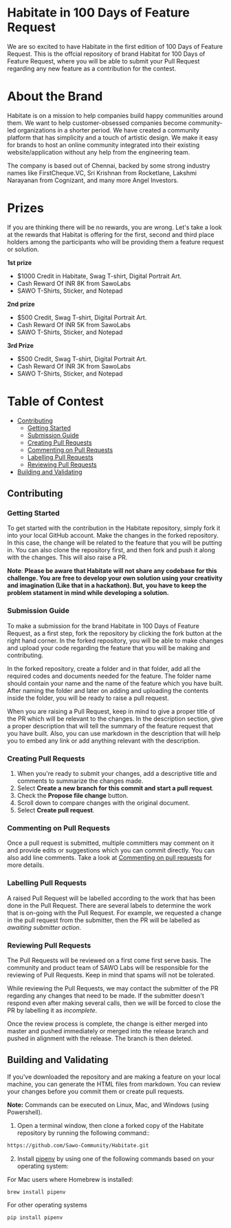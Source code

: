 # Habitate in 100 Days of Feature Request

We are so excited to have Habitate in the first edition of 100 Days of Feature Request. This is the offcial repository of brand Habitat for 100 Days of Feature Request, where you will be able to submit your Pull Request regarding any new feature as a contribution for the contest.

# About the Brand

Habitate is on a mission to help companies build happy communities around them. We want to help customer-obsessed companies become community-led organizations in a shorter period. We have created a community platform that has simplicity and a touch of artistic design. We make it easy for brands to host an online community integrated into their existing website/application without any help from the engineering team.

The company is based out of Chennai, backed by some strong industry names like FirstCheque.VC, Sri Krishnan from Rocketlane, Lakshmi Narayanan from Cognizant, and many more Angel Investors.

# Prizes

If you are thinking there will be no rewards, you are wrong. Let's take a look at the rewards that Habitat is offering for the first, second and third place holders among the participants who will be providing them a feature request or solution. 

**1st prize**  

- $1000 Credit in Habitate, Swag T-shirt, Digital Portrait Art.
- Cash Reward Of INR 8K from SawoLabs
- SAWO T-Shirts, Sticker, and Notepad

**2nd prize** 

- $500 Credit, Swag T-shirt, Digital Portrait Art.
- Cash Reward Of INR 5K from SawoLabs
- SAWO T-Shirts, Sticker, and Notepad

**3rd Prize** 

- $500 Credit, Swag T-shirt, Digital Portrait Art.
- Cash Reward Of INR 3K from SawoLabs
- SAWO T-Shirts, Sticker, and Notepad

# Table of Contest

* [Contributing](#contributing)
     * [Getting Started](#getting-started)
     * [Submission Guide](#submission-guide)
     * [Creating Pull Requests](#creating-pull-requests)
     * [Commenting on Pull Requests](#commenting-on-pull-requests)
     * [Labelling Pull Requests](#labelling-pull-requests)
     * [Reviewing Pull Requests](#reviewing-pull-requests)
* [Building and Validating](#building-and-validating)

## Contributing

### Getting Started

To get started with the contribution in the Habitate repository, simply fork it into your local GitHub account. Make the changes in the forked repository. In this case, the change will be related to the feature that you will be putting in. You can also clone the repository first, and then fork and push it along with the changes. This will also raise a PR. 

**Note**: <b>Please be aware that Habitate will not share any codebase for this challenge. You are free to develop your own solution using your creativity and imagination (Like that in a hackathon). But, you have to keep the problem statament in mind while developing a solution.</b>

### Submission Guide

To make a submission for the brand Habitate in 100 Days of Feature Request, as a first step, fork the repository by clicking the fork button at the right hand corner. In the forked repository, you will be able to make changes and upload your code regarding the feature that you will be making and contributing. 

In the forked repository, create a folder and in that folder, add all the required codes and documents needed for the feature. The folder name should contain your name and the name of the feature which you have built. After naming the folder and later on adding and uploading the contents inside the folder, you will be ready to raise a pull request.

When you are raising a Pull Request, keep in mind to give a proper title of the PR which will be relevant to the changes. In the description section, give a proper description that will tell the summary of the feature request that you have built. Also, you can use markdown in the description that will help you to embed any link or add anything relevant with the description.

### Creating Pull Requests

1. When you're ready to submit your changes, add a descriptive title and comments to summarize the changes made.
2. Select **Create a new branch for this commit and start a pull request**.
3. Check the **Propose file change** button.
4. Scroll down to compare changes with the original document.
5. Select **Create pull request**. 

### Commenting on Pull Requests

Once a pull request is submitted, multiple committers may comment on it and provide edits or suggestions which you can commit directly. You can also add line comments. Take a look at [Commenting on pull requests](https://help.github.com/en/github/collaborating-with-issues-and-pull-requests/commenting-on-a-pull-request) for more details.

### Labelling Pull Requests

A raised Pull Request will be labelled according to the work that has been done in the Pull Request. There are several labels to determine the work that is on-going with the Pull Request. For example, we requested a change in the pull request from the submitter, then the PR will be labelled as *awaiting submitter action*. 

### Reviewing Pull Requests

The Pull Requests will be reviewed on a first come first serve basis. The community and product team of SAWO Labs will be responsible for the reviewing of Pull Requests. Keep in mind that spams will not be tolerated. 

While reviewing the Pull Requests, we may contact the submitter of the PR regarding any changes that need to be made. If the submitter doesn't respond even after making several calls, then we will be forced to close the PR by labelling it as *incomplete*.

Once the review process is complete, the change is either merged into master and pushed immediately or merged into the release branch and pushed in alignment with the release. The branch is then deleted.

## Building and Validating

If you've downloaded the repository and are making a feature on your local machine, you can generate the HTML files from markdown. You can review your changes before you commit them or create pull requests.

**Note:** Commands can be executed on Linux, Mac, and Windows (using Powershell).

1. Open a terminal window, then clone a forked copy of the Habitate repository by running the following command::
```sh
https://github.com/Sawo-Community/Habitate.git
```
2. Install [pipenv](https://docs.pipenv.org/) by using one of the following commands based on your operating system:

For Mac users where Homebrew is installed:
```sh
brew install pipenv  
```
For other operating systems
```python
pip install pipenv 
```
